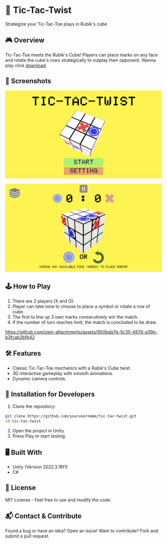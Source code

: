 # 🎲 Tic-Tac-Twist
 
Strategize your Tic-Tac-Toe plays in Rubik's cube

## 🎮 Overview

Tic-Tac-Toe meets the Rubik's Cube! Players can place marks on any face and rotate the cube's rows strategically to outplay their opponent. Wanna play click [download](https://drive.google.com/drive/folders/1--mFKa5vwq3YqsU7zHe6nFbCOZUbEs4H?usp=sharing)

## 📸 Screenshots

![alt text](https://github.com/Pruetikorn1224/tic-tac-twist/blob/main/Assets/Images/tic-tac-twist-home.png?raw=true)

![alt text](https://github.com/Pruetikorn1224/tic-tac-twist/blob/main/Assets/Images/tic-tac-twist-gameplay.png?raw=true)

## 🕹️ How to Play

1. There are 2 players (X and O).
2. Player can take tone to choose to place a symbol  or rotate a row of cube.
3. The first to line up 3 own marks consecutively win the match.
4. If the number of turn reaches limit, the match is concluded to be draw.



https://github.com/user-attachments/assets/950bda7b-5c35-4674-a39e-b3fcab2bfb42



## 🛠 Features

- Classic Tic-Tac-Toe mechanics with a Rubik's Cube twist.
- 3D interactive gameplay with smooth animations.
- Dynamic camera controls.

## 🚀 Installation for Developers

1. Clone the repository:
```sh
git clone https://github.com/yourusername/tic-tac-twist.git
cd tic-tac-twist
```
2. Open the project in Unity.
3. Press Play to start testing.

## 🖥 Built With

- Unity (Version 2022.3.16f1)
- C#

## 📜 License

MIT License - Feel free to use and modify the code.

## 📬 Contact & Contribute

Found a bug or have an idea? Open an issue!
Want to contribute? Fork and submit a pull request.
